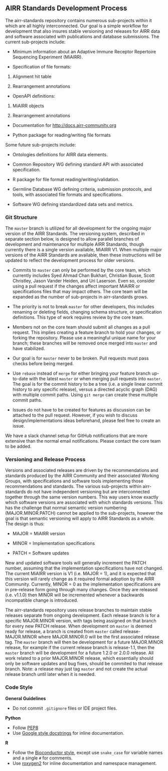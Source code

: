 AIRR Standards Development Process
----------------------------------

The airr-standards repository contains numerous sub-projects within it
which are all highly interconnected. Our goal is a simple workflow for
development that also insures stable versioning and releases for AIRR
data and software associated with publications and database
submissions. The current sub-projects include:

* Minimum information about an Adaptive Immune Receptor Repertoire Sequencing Experiment (MiAIRR).

* Specification of file formats:

1. Alignment hit table

2. Rearrangement annotations

* OpenAPI definitions:

1. MiAIRR objects

2. Rearrangement annotations

* Documentation for http://docs.airr-community.org

* Python package for reading/writing file formats

Some future sub-projects include:

* Ontologies definitions for AIRR data elements.

* Common Repository WG defining standard API with associated specification.

* R package for file format reading/writing/validation.

* Germline Database WG defining criteria, submission protocols, and
  tools, with associated file formats and specifications.

* Software WG defining standardized data sets and metrics.

### Git Structure

The `master` branch is utilized for all development for the ongoing
major version of the AIRR Standards. The versioning system, described
in separate section below, is designed to allow parallel branches of
development and maintenance for multiple AIRR Standards, though
currently there is a single version available, MiAIRR V1. When
multiple major versions of the AIRR Standards are available, then
these instructions will be updated to reflect the development process
for older versions.

* Commits to `master` can only be performed by the core team, which
  currently includes Syed Ahmad Chan Bukhari, Christian Busse, Scott
  Christley, Jason Vander Heiden, and Uri Laserson. Even so, consider
  using a pull request if the changes affect important MiAIRR or
  specifications files that may impact others. The core team will be
  expanded as the number of sub-projects in airr-standards grows.

* The priority is not to break `master` for other developers, this
  includes renaming or deleting fields, changing schema structure, or
  specification definitions. This type of work requires review by the
  core team.

* Members not on the core team should submit all changes as a pull
  request. This implies creating a feature branch to hold your
  changes, or forking the repository. Please use a meaningful unique
  name for your branch; these branches will be removed once merged
  into `master` and have stabilized.

* Our goal is for `master` never to be broken. Pull requests must pass
  checks before being merged.

* Use `rebase` instead of `merge` for either bringing your feature
  branch up-to-date with the latest `master` or when merging pull
  requests into `master`. The goal is for the commit history to be a
  tree (i.e. a single linear commit history to any specific release),
  versus a directed acyclic graph (DAG) with multiple commit
  paths. Using `git merge` can create these multiple commit paths.

* Issues do not have to be created for features as discussion can be
  attached to the pull request. However, if you wish to discuss
  design/implementations ideas beforehand, please feel free to create
  an issue.

We have a slack channel setup for GitHub notifications that are more
extensive than the normal email notifications. Please contact the core
team to be added.

### Versioning and Release Process

Versions and associated releases are driven by the recommendations and
standards produced by the AIRR Community and their associated Working
Groups, with specifications and software tools implementing those
recommendations and standards. The various sub-projects within
airr-standards do not have independent versioning but are
interconnected together through the same version numbers. This way
users know exactly which software versions are associated with which
standards versions. This has the challenge that normal semantic
version numbering (MAJOR.MINOR.PATCH) cannot be applied to the
sub-projects, however the goal is that semantic versioning will apply
to AIRR Standards as a whole. The design is thus:

* MAJOR = MiAIRR version

* MINOR = Implementation specifications

* PATCH = Software updates

New and updated software tools will generally increment the PATCH
number, assuming that the implementation specifications have not
changed. The current MiAIRR version is V1 (i.e. MAJOR = 1), and it is
expected that this version will rarely change as it required formal
adoption by the AIRR Community. Currently, MINOR = 0 as the
implementation specifications are in pre-release form going through
many changes. Once they are released (i.e. v1.1.0) then MINOR will be
incremented whenever a backwards incompatible change is introduced.

The airr-standards repository uses release branches to maintain stable
releases separate from ongoing development. Each release branch is for
a specific MAJOR.MINOR version, with tags being assigned on that
branch for every new PATCH release. When development on `master` is
deemed ready for release, a branch is created from `master` called
release-MAJOR.MINOR where MAJOR.MINOR.0 will be the first associated
release tag. The `master` branch will then be development for a future
MAJOR.MINOR release, for example if the current release branch is
release-1.1, then the `master` branch will be development for a future
1.2.0 or 2.0.0 release. All work related to a prior MAJOR.MINOR
release, which essentially should only be software updates and bug
fixes, should be commited to that release branch. Note: a release may
just tag `master` and not create the actual release branch until later
when it is needed.

### Code Style

**General Guidelines**

* Do not commit `.gitignore` files or IDE project files.

**Python**

* Follow [PEP8](https://www.python.org/dev/peps/pep-0008)
* Use [Google style docstrings](http://sphinxcontrib-napoleon.readthedocs.io/en/latest/example_google.html)
  for inline documentation.

**R**

* Follow the [Bioconductor style](https://bioconductor.org/developers/how-to/coding-style/),
  except use `snake_case` for variable names and a single `#` for comments.
* Use [roxygen2](https://github.com/klutometis/roxygen) for inline
  documentation and namespace management.